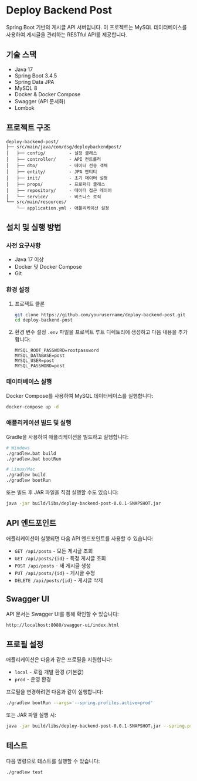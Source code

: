 # Deploy Backend Post

Spring Boot 기반의 게시글 API 서버입니다. 이 프로젝트는 MySQL 데이터베이스를 사용하여 게시글을 관리하는 RESTful API를 제공합니다.

## 기술 스택

- Java 17
- Spring Boot 3.4.5
- Spring Data JPA
- MySQL 8
- Docker & Docker Compose
- Swagger (API 문서화)
- Lombok

## 프로젝트 구조

```
deploy-backend-post/
├── src/main/java/com/dsg/deploybackendpost/
│   ├── config/         - 설정 클래스
│   ├── controller/     - API 컨트롤러
│   ├── dto/            - 데이터 전송 객체
│   ├── entity/         - JPA 엔티티
│   ├── init/           - 초기 데이터 설정
│   ├── props/          - 프로퍼티 클래스
│   ├── repository/     - 데이터 접근 레이어
│   └── service/        - 비즈니스 로직
└── src/main/resources/
    └── application.yml - 애플리케이션 설정
```

## 설치 및 실행 방법

### 사전 요구사항

- Java 17 이상
- Docker 및 Docker Compose
- Git

### 환경 설정

1. 프로젝트 클론

   ```bash
   git clone https://github.com/yourusername/deploy-backend-post.git
   cd deploy-backend-post
   ```

2. 환경 변수 설정
   `.env` 파일을 프로젝트 루트 디렉토리에 생성하고 다음 내용을 추가합니다:
   ```
   MYSQL_ROOT_PASSWORD=rootpassword
   MYSQL_DATABASE=post
   MYSQL_USER=post
   MYSQL_PASSWORD=post
   ```

### 데이터베이스 실행

Docker Compose를 사용하여 MySQL 데이터베이스를 실행합니다:

```bash
docker-compose up -d
```

### 애플리케이션 빌드 및 실행

Gradle을 사용하여 애플리케이션을 빌드하고 실행합니다:

```bash
# Windows
./gradlew.bat build
./gradlew.bat bootRun

# Linux/Mac
./gradlew build
./gradlew bootRun
```

또는 빌드 후 JAR 파일을 직접 실행할 수도 있습니다:

```bash
java -jar build/libs/deploy-backend-post-0.0.1-SNAPSHOT.jar
```

## API 엔드포인트

애플리케이션이 실행되면 다음 API 엔드포인트를 사용할 수 있습니다:

- `GET /api/posts` - 모든 게시글 조회
- `GET /api/posts/{id}` - 특정 게시글 조회
- `POST /api/posts` - 새 게시글 생성
- `PUT /api/posts/{id}` - 게시글 수정
- `DELETE /api/posts/{id}` - 게시글 삭제

## Swagger UI

API 문서는 Swagger UI를 통해 확인할 수 있습니다:

```
http://localhost:8080/swagger-ui/index.html
```

## 프로필 설정

애플리케이션은 다음과 같은 프로필을 지원합니다:

- `local` - 로컬 개발 환경 (기본값)
- `prod` - 운영 환경

프로필을 변경하려면 다음과 같이 실행합니다:

```bash
./gradlew bootRun --args='--spring.profiles.active=prod'
```

또는 JAR 파일 실행 시:

```bash
java -jar build/libs/deploy-backend-post-0.0.1-SNAPSHOT.jar --spring.profiles.active=prod
```

## 테스트

다음 명령으로 테스트를 실행할 수 있습니다:

```bash
./gradlew test
```
